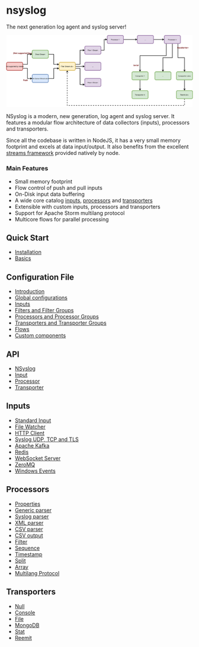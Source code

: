 # nsyslog
The next generation log agent and syslog server!

![Architecture](assets/nsyslog.svg)

NSyslog is a modern, new generation, log agent and syslog server. It features a modular flow architecture of data collectors (inputs), processors and transporters.

Since all the codebase is written in NodeJS, it has a very small memory footprint and excels at data input/output. It also benefits from the excellent [streams framework](https://nodejs.org/api/stream.html) provided natively by node.

### Main Features
* Small memory footprint
* Flow control of push and pull inputs
* On-Disk input data buffering
* A wide core catalog [inputs](inputs/index.md), [processors](processors/index.md) and [transporters](transporters/index.md)
* Extensible with custom inputs, processors and transporters
* Support for Apache Storm multilang protocol
* Multicore flows for parallel processing

## Quick Start
* [Installation](intro/install.md)
* [Basics](intro/basics.md)

## Configuration File
* [Introduction](config/index.md)
* [Global configurations](config/globals.md)
* [Inputs](inputs/index.md)
* [Filters and Filter Groups](config/filters.md)
* [Processors and Processor Groups](processors/index.md)
* [Transporters and Transporter Groups](transporters/index.md)
* [Flows](config/flows.md)
* [Custom components](config/custom.md)

## API
* [NSyslog](api/nsyslog.md)
* [Input](api/input.md)
* [Processor](api/processor.md)
* [Transporter](api/transporter.md)

## Inputs
* [Standard Input](inputs/stdin.md)
* [File Watcher](inputs/file.md)
* [HTTP Client](inputs/http.md)
* [Syslog UDP, TCP and TLS](inputs/syslog.md)
* [Apache Kafka](inputs/kafka.md)
* [Redis](inputs/redis.md)
* [WebSocket Server](inputs/ws.md)
* [ZeroMQ](inputs/zmq.md)
* [Windows Events](inputs/windows.md)

## Processors
* [Properties](processors/properties.md)
* [Generic parser](processors/parser.md)
* [Syslog parser](processors/syslogparser.md)
* [XML parser](processors/xmlparser.md)
* [CSV parser](processors/csvparser.md)
* [CSV output](processors/csvout.md)
* [Filter](processors/filter.md)
* [Sequence](processors/sequence.md)
* [Timestamp](processors/timestamp.md)
* [Split](processors/split.md)
* [Array](processors/array.md)
* [Multilang Protocol](processors/multilang.md)

## Transporters
* [Null](transporters/null.md)
* [Console](transporters/console.md)
* [File](transporters/file.md)
* [MongoDB](transporters/mongodb.md)
* [Stat](transporters/stat.md)
* [Reemit](transporters/reemit.md)
